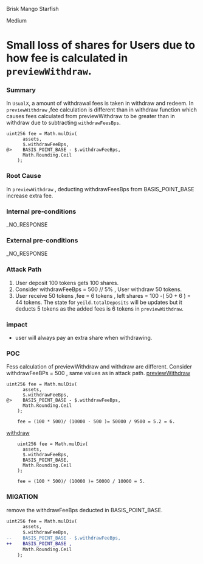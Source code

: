 Brisk Mango Starfish

Medium

# Small loss of shares for Users due to how fee is calculated in ``previewWithdraw``.

### Summary 
In `UsualX`, a amount of withdrawal fees is taken in withdraw and redeem. 
In `previewWithdraw` ,fee calculation is different than in withdraw function which causes fees calculated from previewWithdraw to be greater than  in withdraw due to subtracting ``withdrawFeesBps``.

```solidity 
uint256 fee = Math.mulDiv(
      assets,
      $.withdrawFeeBps,
@>    BASIS_POINT_BASE - $.withdrawFeeBps, 
      Math.Rounding.Ceil
    );
```
### Root Cause
In `previewWithdraw` , deducting withdrawFeesBps from BASIS_POINT_BASE increase extra fee.
### Internal pre-conditions
_NO_RESPONSE
### External pre-conditions
_NO_RESPONSE 
### Attack Path  
1. User deposit 100 tokens gets 100 shares.
2. Consider withdrawFeeBps = 500 // 5% , User withdraw 50 tokens.
3. User receive 50 tokens ,fee = 6 tokens , left shares = 100 -( 50 + 6 ) = 44 tokens.
The state for ``yeild.totalDeposits`` will be updates but it deducts 5 tokens as the added fees is 6 tokens in ``previewWithdraw``.
### impact 

- user will always pay an extra share when withdrawing.

### POC
Fess calculation of previewWithdraw and withdraw are different.
Consider withdrawFeeBPs = 500 , same values as in attack path.
[previewWithdraw](https://github.com/sherlock-audit/2024-10-usual-labs-v1/blob/main/pegasus/packages/solidity/src/vaults/UsualX.sol#L396)
```solidity 
uint256 fee = Math.mulDiv(
      assets,
      $.withdrawFeeBps,
@>    BASIS_POINT_BASE - $.withdrawFeeBps, 
      Math.Rounding.Ceil
    );

    fee = (100 * 500)/ (10000 - 500 )= 50000 / 9500 = 5.2 = 6.
```
[withdraw](https://github.com/sherlock-audit/2024-10-usual-labs-v1/blob/main/pegasus/packages/solidity/src/vaults/UsualX.sol#L336)
```solidity 
    uint256 fee = Math.mulDiv(
      assets,
      $.withdrawFeeBps,
      BASIS_POINT_BASE,
      Math.Rounding.Ceil
    );

    fee = (100 * 500)/ (10000 )= 50000 / 10000 = 5.
```

### MIGATION 
remove the  withdrawFeeBps deducted in BASIS_POINT_BASE.
```diff 
uint256 fee = Math.mulDiv(
      assets,
      $.withdrawFeeBps,
--    BASIS_POINT_BASE - $.withdrawFeeBps,
++    BASIS_POINT_BASE , 
      Math.Rounding.Ceil
    );
```
